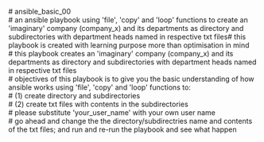 \# ansible_basic_00 <br />
\# an ansible playbook using 'file', 'copy' and 'loop' functions to create an 'imaginary' company (company_x) and its departments as directory and subdirectories with department heads named in respective txt files# this playbook is created with learning purpose more than optimisation in mind <br />
\# this playbook creates an 'imaginary' company (company_x) and its departments as directory and subdirectories with department heads named in respective txt files <br />
\# objectives of this playbook is to give you the basic understanding of how ansible works using 'file', 'copy' and 'loop' functions to: <br />
\# (1) create directory and subdirectories <br />
\# (2) create txt files with contents in the subdirectories <br />
\# please substitute 'your_user_name' with your own user name <br />
\# go ahead and change the the directory/subdirectries name and contents of the txt files; and run and re-run the playbook and see what happen <br />
